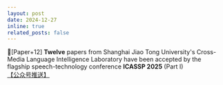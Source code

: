 ```yaml
---
layout: post
date: 2024-12-27
inline: true
related_posts: false
---
```


📃[Paper+12] **Twelve** papers from Shanghai Jiao Tong University's Cross-Media Language Intelligence Laboratory have been accepted by the flagship speech-technology conference **ICASSP 2025** (Part I) <a href="https://mp.weixin.qq.com/s/E_0sKgWBXfYZn7fAtWul5g"> 【公众号推送】</a>
